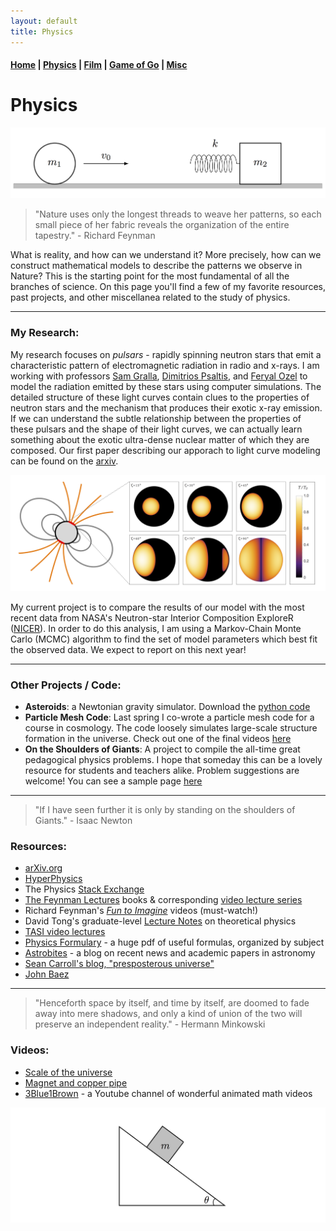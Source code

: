 ```yaml
---
layout: default
title: Physics
---
```


#### [Home](index.md) | [Physics](physics.md) | [Film](film.md) | [Game of Go](go.md) | [Misc](misc.md)

# Physics

![physics image](/images/physics_diagram.png)


> "Nature uses only the longest threads to weave her patterns, so each small piece of her fabric reveals the organization of the entire tapestry." - Richard Feynman

What is reality, and how can we understand it? More precisely, how can we construct mathematical models to describe the patterns we observe in Nature? This is the starting point for the most fundamental of all the branches of science. On this page you'll find a few of my favorite resources, past projects, and other miscellanea related to the study of physics.

---

### My Research:

My research focuses on *pulsars* - rapidly spinning neutron stars that emit a characteristic pattern of electromagnetic radiation in radio and x-rays. I am working with professors [Sam Gralla](http://w3.physics.arizona.edu/people/sam-gralla), [Dimitrios Psaltis](http://xtreme.as.arizona.edu/~dpsaltis/), and [Feryal Ozel](http://xtreme.as.arizona.edu/~fozel/) to model the radiation emitted by these stars using computer simulations. The detailed structure of these light curves contain clues to the properties of neutron stars and the mechanism that produces their exotic x-ray emission. If we can understand the subtle relationship between the properties of these pulsars and the shape of their light curves, we can actually learn something about the exotic ultra-dense nuclear matter of which they are composed. Our first paper describing our apporach to light curve modeling can be found on the [arxiv](https://arxiv.org/abs/1904.11534). 

![pulsars](/images/Fig1_dipole.png)

My current project is to compare the results of our model with the most recent data from NASA's Neutron-star Interior Composition ExploreR ([NICER](https://www.nasa.gov/nicer)). In order to do this analysis, I am using a Markov-Chain Monte Carlo (MCMC) algorithm to find the set of model parameters which best fit the observed data. We expect to report on this next year! 


---

### Other Projects / Code:

* **Asteroids**: a Newtonian gravity simulator. Download the [python code](https://github.com/WSLockhart/Asteroids)
* **Particle Mesh Code**: Last spring I co-wrote a particle mesh code for a course in cosmology. The code loosely simulates large-scale structure formation in the universe. Check out one of the final videos [here](https://www.youtube.com/watch?v=aPW5df8Cvrc)
* **On the Shoulders of Giants**: A project to compile the all-time great pedagogical physics problems. I hope that someday this can be a lovely resource for students and teachers alike. Problem suggestions are welcome! You can see a sample page [here](/docs/TimelessProblems_sample.pdf)

---

> "If I have seen further it is only by standing on the shoulders of Giants." - Isaac Newton

### Resources:

* [arXiv.org](https://arxiv.org/)
* [HyperPhysics](http://hyperphysics.phy-astr.gsu.edu/hbase/index.html)
* The Physics [Stack Exchange](https://physics.stackexchange.com/)
* [The Feynman Lectures](http://www.feynmanlectures.caltech.edu/info/) books & corresponding [video lecture series](http://www.cornell.edu/video/playlist/richard-feynman-messenger-lectures)
* Richard Feynman's [*Fun to Imagine*](https://www.youtube.com/playlist?list=PLF68C9368E6723478) videos (must-watch!)
* David Tong's graduate-level [Lecture Notes](http://www.damtp.cam.ac.uk/user/tong/teaching.html) on theoretical physics
* [TASI video lectures](https://physicslearning.colorado.edu/tasi/)
* [Physics Formulary](https://physics.illinois.edu/academics/graduates/physics-formulary.pdf) - a huge pdf of useful formulas, organized by subject
* [Astrobites](https://astrobites.org/) - a blog on recent news and academic papers in astronomy 
* [Sean Carroll's blog, "presposterous universe"](https://www.preposterousuniverse.com)
* [John Baez](http://math.ucr.edu/home/baez/)

---

> "Henceforth space by itself, and time by itself, are doomed to fade away into mere shadows, 
and only a kind of union of the two will preserve an independent reality."  - Hermann Minkowski

### Videos:

* [Scale of the universe](https://www.youtube.com/watch?v=GoW8Tf7hTGA)
* [Magnet and copper pipe](https://www.youtube.com/watch?v=5BeFoz3Ypo4)
* [3Blue1Brown](https://www.youtube.com/channel/UCYO_jab_esuFRV4b17AJtAw) - a Youtube channel of wonderful animated math videos


![physics image](/images/physics_diagram3.png)



<!--
- [Minute Physics](https://www.youtube.com/channel/UCUHW94eEFW7hkUMVaZz4eDg)
- [Physics Girl](https://www.youtube.com/user/physicswoman)
<img src="https://github.com/WSLockhart/Physics/blob/master/go_position_cropped.png" height="200">
<img {
    opacity: 0.5;
    filter: alpha(opacity=50); /* For IE8 and earlier */
}
-->
